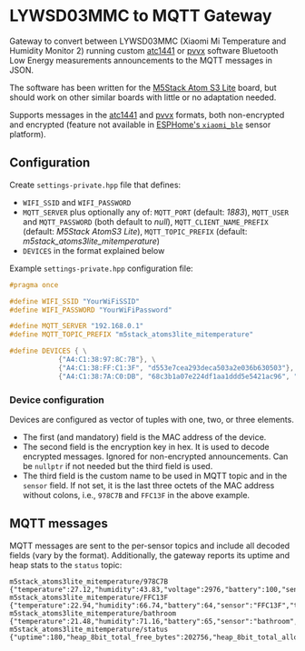 # LYWSD03MMC to MQTT Gateway

Gateway to convert between LYWSD03MMC (Xiaomi Mi Temperature and Humidity
Monitor 2) running custom [atc1441] or [pvvx] software Bluetooth Low Energy
measurements announcements to the MQTT messages in JSON.

The software has been written for the [M5Stack Atom S3 Lite][AtomS3Lite] board,
but should work on other similar boards with little or no adaptation needed.

Supports messages in the [atc1441] and [pvvx] formats, both non-encrypted and
encrypted (feature not available in [ESPHome's `xiaomi_ble`][ESPHomeXiaomiBle]
sensor platform).

## Configuration

Create `settings-private.hpp` file that defines:
* `WIFI_SSID` and `WIFI_PASSWORD`
* `MQTT_SERVER` plus optionally any of: `MQTT_PORT` (default: *1883*), `MQTT_USER`
   and `MQTT_PASSWORD` (both default to *null*), `MQTT_CLIENT_NAME_PREFIX`
   (default: *M5Stack AtomS3 Lite*), `MQTT_TOPIC_PREFIX` (default:
   *m5stack_atoms3lite_mitemperature*)
* `DEVICES` in the format explained below

Example `settings-private.hpp` configuration file:
```C++
#pragma once

#define WIFI_SSID "YourWiFiSSID"
#define WIFI_PASSWORD "YourWiFiPassword"

#define MQTT_SERVER "192.168.0.1"
#define MQTT_TOPIC_PREFIX "m5stack_atoms3lite_mitemperature"

#define DEVICES { \
            {"A4:C1:38:97:8C:7B"}, \
            {"A4:C1:38:FF:C1:3F", "d553e7cea293deca503a2e036b630503"}, \
            {"A4:C1:38:7A:C0:DB", "68c3b1a07e224df1aa1ddd5e5421ac96", "bathroom"}}
```

### Device configuration

Devices are configured as vector of tuples with one, two, or three elements.
* The first (and mandatory) field is the MAC address of the device.
* The second field is the encryption key in hex. It is used to decode
  encrypted messages. Ignored for non-encrypted announcements. Can be `nullptr`
  if not needed but the third field is used.
* The third field is the custom name to be used in MQTT topic and in the `sensor`
  field. If not set, it is the last three octets of the MAC address without
  colons, i.e., `978C7B` and `FFC13F` in the above example.

## MQTT messages

MQTT messages are sent to the per-sensor topics and include all decoded fields
(vary by the format). Additionally, the gateway reports its uptime and heap
stats to the `status` topic:
```
m5stack_atoms3lite_mitemperature/978C7B {"temperature":27.12,"humidity":43.83,"voltage":2976,"battery":100,"sensor":"978C7B","timestamp":1708205031,"rssi":-38}
m5stack_atoms3lite_mitemperature/FFC13F {"temperature":22.94,"humidity":66.74,"battery":64,"sensor":"FFC13F","timestamp":1708205032,"rssi":-71}
m5stack_atoms3lite_mitemperature/bathroom {"temperature":21.48,"humidity":71.16,"battery":65,"sensor":"bathroom","timestamp":1708205041,"rssi":-56}
m5stack_atoms3lite_mitemperature/status {"uptime":180,"heap_8bit_total_free_bytes":202756,"heap_8bit_total_allocated_bytes":128368,"heap_8bit_largest_free_block":192500,"heap_8bit_minimum_free_bytes":196340,"heap_8bit_allocated_blocks":366,"heap_8bit_free_blocks":5,"heap_8bit_total_blocks":371}
```

[ESPHomeXiaomiBle]: https://esphome.io/components/sensor/xiaomi_ble.html#lywsd03mmc
[AtomS3Lite]: https://docs.m5stack.com/en/core/AtomS3%20Lite
[atc1441]: https://github.com/atc1441/ATC_MiThermometer
[pvvx]: https://github.com/pvvx/ATC_MiThermometer
